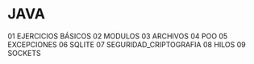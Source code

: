# JAVA
01 EJERCICIOS BÁSICOS
02 MODULOS
03 ARCHIVOS
04 POO
05 EXCEPCIONES
06 SQLITE
07 SEGURIDAD_CRIPTOGRAFIA
08 HILOS
09 SOCKETS 
